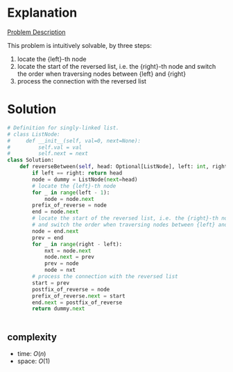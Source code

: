 # Explanation

[Problem Description](https://leetcode.com/problems/reverse-linked-list-ii/)

This problem is intuitively solvable, by three steps:
1. locate the {left}-th node
2. locate the start of the reversed list, i.e. the {right}-th node and switch the order when traversing nodes between {left} and {right}
3. process the connection with the reversed list


# Solution

```python
# Definition for singly-linked list.
# class ListNode:
#     def __init__(self, val=0, next=None):
#         self.val = val
#         self.next = next
class Solution:
    def reverseBetween(self, head: Optional[ListNode], left: int, right: int) -> Optional[ListNode]:
        if left == right: return head
        node = dummy = ListNode(next=head)
        # locate the {left}-th node
        for _ in range(left - 1):
            node = node.next
        prefix_of_reverse = node
        end = node.next
        # locate the start of the reversed list, i.e. the {right}-th node
        # and switch the order when traversing nodes between {left} and {right}
        node = end.next
        prev = end
        for _ in range(right - left):
            nxt = node.next
            node.next = prev
            prev = node
            node = nxt
        # process the connection with the reversed list
        start = prev
        postfix_of_reverse = node
        prefix_of_reverse.next = start
        end.next = postfix_of_reverse
        return dummy.next
        
```

## complexity

- time: $O(n)$
- space: $O(1)$
